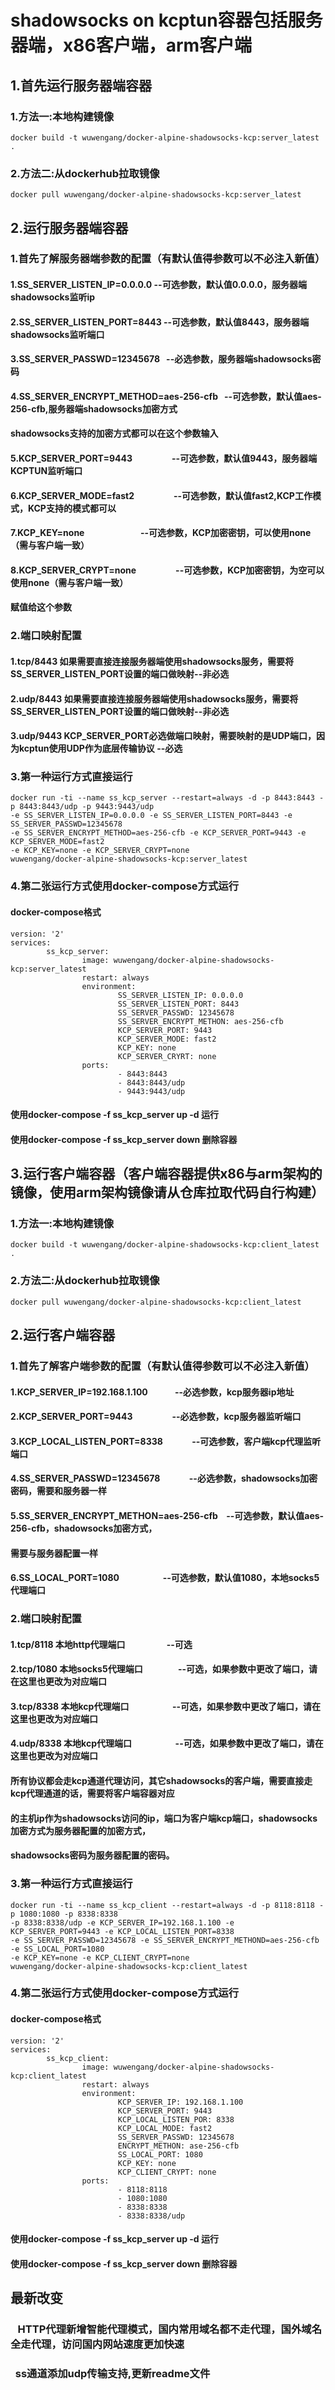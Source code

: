 # shadowsocks on kcptun容器包括服务器端，x86客户端，arm客户端
## 1.首先运行服务器端容器
### 1.方法一:本地构建镜像
```
docker build -t wuwengang/docker-alpine-shadowsocks-kcp:server_latest .
```
### 2.方法二:从dockerhub拉取镜像
```
docker pull wuwengang/docker-alpine-shadowsocks-kcp:server_latest
```
## 2.运行服务器端容器
### 1.首先了解服务器端参数的配置（有默认值得参数可以不必注入新值）
#### 1.SS_SERVER_LISTEN_IP=0.0.0.0             --可选参数，默认值0.0.0.0，服务器端shadowsocks监听ip
#### 2.SS_SERVER_LISTEN_PORT=8443              --可选参数，默认值8443，服务器端shadowsocks监听端口
#### 3.SS_SERVER_PASSWD=12345678               --必选参数，服务器端shadowsocks密码
#### 4.SS_SERVER_ENCRYPT_METHOD=aes-256-cfb    --可选参数，默认值aes-256-cfb,服务器端shadowsocks加密方式 
#### shadowsocks支持的加密方式都可以在这个参数输入
#### 5.KCP_SERVER_PORT=9443                    --可选参数，默认值9443，服务器端KCPTUN监听端口
#### 6.KCP_SERVER_MODE=fast2                   --可选参数，默认值fast2,KCP工作模式，KCP支持的模式都可以
#### 7.KCP_KEY=none                            --可选参数，KCP加密密钥，可以使用none（需与客户端一致）
#### 8.KCP_SERVER_CRYPT=none                   --可选参数，KCP加密密钥，为空可以使用none（需与客户端一致）
#### 赋值给这个参数
### 2.端口映射配置
#### 1.tcp/8443 如果需要直接连接服务器端使用shadowsocks服务，需要将SS_SERVER_LISTEN_PORT设置的端口做映射--非必选
#### 2.udp/8443 如果需要直接连接服务器端使用shadowsocks服务，需要将SS_SERVER_LISTEN_PORT设置的端口做映射--非必选
#### 3.udp/9443 KCP_SERVER_PORT必选做端口映射，需要映射的是UDP端口，因为kcptun使用UDP作为底层传输协议 --必选
### 3.第一种运行方式直接运行
```
docker run -ti --name ss_kcp_server --restart=always -d -p 8443:8443 -p 8443:8443/udp -p 9443:9443/udp
-e SS_SERVER_LISTEN_IP=0.0.0.0 -e SS_SERVER_LISTEN_PORT=8443 -e SS_SERVER_PASSWD=12345678
-e SS_SERVER_ENCRYPT_METHOD=aes-256-cfb -e KCP_SERVER_PORT=9443 -e KCP_SERVER_MODE=fast2
-e KCP_KEY=none -e KCP_SERVER_CRYPT=none
wuwengang/docker-alpine-shadowsocks-kcp:server_latest
```
### 4.第二张运行方式使用docker-compose方式运行
#### docker-compose格式
```
version: '2'
services:
        ss_kcp_server:
                image: wuwengang/docker-alpine-shadowsocks-kcp:server_latest
                restart: always
                environment:
                        SS_SERVER_LISTEN_IP: 0.0.0.0
                        SS_SERVER_LISTEN_PORT: 8443
                        SS_SERVER_PASSWD: 12345678
                        SS_SERVER_ENCRYPT_METHON: aes-256-cfb
                        KCP_SERVER_PORT: 9443
                        KCP_SERVER_MODE: fast2
                        KCP_KEY: none
                        KCP_SERVER_CRYRT: none
                ports:
                        - 8443:8443
                        - 8443:8443/udp
                        - 9443:9443/udp
```
#### 使用docker-compose -f ss_kcp_server up -d 运行
#### 使用docker-compose -f ss_kcp_server down 删除容器
## 3.运行客户端容器（客户端容器提供x86与arm架构的镜像，使用arm架构镜像请从仓库拉取代码自行构建）
### 1.方法一:本地构建镜像
```
docker build -t wuwengang/docker-alpine-shadowsocks-kcp:client_latest .
```
### 2.方法二:从dockerhub拉取镜像
```
docker pull wuwengang/docker-alpine-shadowsocks-kcp:client_latest
```
## 2.运行客户端容器
### 1.首先了解客户端参数的配置（有默认值得参数可以不必注入新值）
#### 1.KCP_SERVER_IP=192.168.1.100             --必选参数，kcp服务器ip地址
#### 2.KCP_SERVER_PORT=9443                    --必选参数，kcp服务器监听端口
#### 3.KCP_LOCAL_LISTEN_PORT=8338              --可选参数，客户端kcp代理监听端口
#### 4.SS_SERVER_PASSWD=12345678               --必选参数，shadowsocks加密密码，需要和服务器一样
#### 5.SS_SERVER_ENCRYPT_METHON=aes-256-cfb    --可选参数，默认值aes-256-cfb，shadowsocks加密方式，
#### 需要与服务器配置一样
#### 6.SS_LOCAL_PORT=1080                      --可选参数，默认值1080，本地socks5代理端口
### 2.端口映射配置
#### 1.tcp/8118 本地http代理端口                    --可选
#### 2.tcp/1080 本地socks5代理端口                  --可选，如果参数中更改了端口，请在这里也更改为对应端口
#### 3.tcp/8338 本地kcp代理端口                     --可选，如果参数中更改了端口，请在这里也更改为对应端口
#### 4.udp/8338 本地kcp代理端口                     --可选，如果参数中更改了端口，请在这里也更改为对应端口
#### 所有协议都会走kcp通道代理访问，其它shadowsocks的客户端，需要直接走kcp代理通道的话，需要将客户端容器对应
#### 的主机ip作为shadowsocks访问的ip，端口为客户端kcp端口，shadowsocks加密方式为服务器配置的加密方式，
#### shadowsocks密码为服务器配置的密码。
### 3.第一种运行方式直接运行
```
docker run -ti --name ss_kcp_client --restart=always -d -p 8118:8118 -p 1080:1080 -p 8338:8338
-p 8338:8338/udp -e KCP_SERVER_IP=192.168.1.100 -e KCP_SERVER_PORT=9443 -e KCP_LOCAL_LISTEN_PORT=8338
-e SS_SERVER_PASSWD=12345678 -e SS_SERVER_ENCRYPT_METHOND=aes-256-cfb -e SS_LOCAL_PORT=1080
-e KCP_KEY=none -e KCP_CLIENT_CRYPT=none
wuwengang/docker-alpine-shadowsocks-kcp:client_latest
```
### 4.第二张运行方式使用docker-compose方式运行
#### docker-compose格式
```
version: '2'
services:
        ss_kcp_client:
                image: wuwengang/docker-alpine-shadowsocks-kcp:client_latest
                restart: always
                environment:
                        KCP_SERVER_IP: 192.168.1.100
                        KCP_SERVER_PORT: 9443
                        KCP_LOCAL_LISTEN_POR: 8338
                        KCP_LOCAL_MODE: fast2
                        SS_SERVER_PASSWD: 12345678
                        ENCRYPT_METHON: ase-256-cfb
                        SS_LOCAL_PORT: 1080
                        KCP_KEY: none
                        KCP_CLIENT_CRYPT: none
                ports:
                        - 8118:8118
                        - 1080:1080
                        - 8338:8338
                        - 8338:8338/udp
```
#### 使用docker-compose -f ss_kcp_server up -d 运行
#### 使用docker-compose -f ss_kcp_server down 删除容器
## 最新改变
###    HTTP代理新增智能代理模式，国内常用域名都不走代理，国外域名全走代理，访问国内网站速度更加快速
###    ss通道添加udp传输支持,更新readme文件
